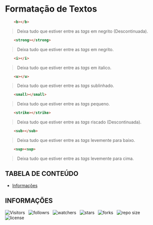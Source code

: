 <!-- TITLE -->
# Formatação de Textos

```html
    <b></b>
```

> Deixa tudo que estiver entre as *tags* em negrito (Descontinuada).

```html
    <strong></strong>
```

> Deixa tudo que estiver entre as *tags* em negrito.

```html
    <i></i>
```

> Deixa tudo que estiver entre as *tags* em italico.

```html
    <u></u>
```

> Deixa tudo que estiver entre as *tags* sublinhado.

```html
    <small></small>
```

> Deixa tudo que estiver entre as *tags* pequeno.

```html
    <strike></strike>
```

> Deixa tudo que estiver entre as *tags* riscado (Descontinuada).

```html
    <sub></sub>
```

> Deixa tudo que estiver entre as *tags* levemente para baixo.

```html
    <sup><sup>
```

> Deixa tudo que estiver entre as *tags* levemente para cima.

<!-- TABLE OF CONTENTS -->
## TABELA DE CONTEÚDO

<!-- * [Vista por cima](#vista-por-cima) -->
<!--  - [Foto da tela](#foto-da-tela) -->
<!--  - [Links](#links) -->
<!-- - [Meu processo](#meu-processo) -->
<!--  - [Contruido com](#construido-com) -->
<!--  - [O que aprendi](#o-que-aprendi) -->
<!--  * [Desenvolvimento contínuo](#desenvolvimento-contínuo) -->
<!--  * [Recusos úteis](#recursos-úteis) -->
<!-- - [Autor](#autor) -->
<!-- - [Agradecimentos](#agradecimentos) -->
- [Informações](#informações)

<!-- OVERVIEW -->
<!-- ## VISTA POR CIMA -->

<!-- SCREENSHOT -->
<!-- ### FOTO DA TELA -->

<!-- LINKS -->
<!-- ### LINKS -->

<!-- MY PROCESS -->
<!-- ## MEU PROCESSO -->

<!-- BUILT WITH -->
<!-- ### CONSTRUIDO COM -->

<!-- WHAT I LEARNED -->
<!-- ### O QUE APRENDI -->

<!-- CONTINUED DEVELOPMENT -->
<!-- ### DESENVOLVIMENTO CONTÍNUO -->

<!-- USEFUL RESOURCES -->
<!-- ### RECURSOS ÚTEIS -->

<!-- AUTHOR -->
<!-- ## AUTOR -->

<!-- ACKNOWLEDGMENTS -->
<!-- ## AGRADECIMENTOS -->

<!-- INFORMATION -->
## INFORMAÇÕES

![Visitors](https://api.visitorbadge.io/api/visitors?path=Devsgeeknerd%2Ffor-de-tex&label=Visitantes&labelColor=%23f9e64f&countColor=%23008000&style=plastic "Total de Visitas")
&nbsp;
![followrs](https://img.shields.io/github/followers/Devsgeeknerd?style=plastic&label=SEGUIDORES&labelColor=f9e64f "Total de Seguidores")
&nbsp;
![watchers](https://img.shields.io/github/watchers/Devsgeeknerd/for-de-tex?style=plastic&label=OBSERVADORES&labelColor=f9e64f "Total de Observadores")
&nbsp;
![stars](https://img.shields.io/github/stars/Devsgeeknerd/for-de-tex?style=plastic&label=ESTRELAS&labelColor=f9e64f "Total de Estrelas Recebidas")
&nbsp;
![forks](https://img.shields.io/github/forks/Devsgeeknerd/for-de-tex?style=plastic&label=BIFURCAÇÕES&labelColor=f9e64f "Total de Bifurcações")
&nbsp;
![repo size](https://img.shields.io/github/repo-size/Devsgeeknerd/for-de-tex?style=plastic&label=TAMANHO&labelColor=f9e64f "Tamanho do Repositório")
&nbsp;
![license](https://img.shields.io/github/license/Devsgeeknerd/for-de-tex?style=plastic&label=LICENÇA&labelColor=f9e64f "Licença do Repositório")
